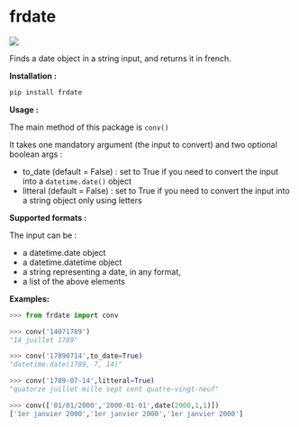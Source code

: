 # frdate
[![](https://img.shields.io/badge/pypi-v0.5-blue)](https://pypi.org/project/frdate/)

Finds a date object in a string input, and returns it in french.

**Installation :**
```python
pip install frdate
```

**Usage :**

The main method of this package is `conv()`

It takes one mandatory argument (the input to convert) and two optional boolean args :
- to_date (default = False) : set to True if you need to convert the input into a `datetime.date()` object
- litteral (default = False) : set to True if you need to convert the input into a string object only using letters

**Supported formats :**

The input can be :
- a datetime.date object
- a datetime.datetime object
- a string representing a date, in any format,
- a list of the above elements

**Examples:**

```python
>>> from frdate import conv

>>> conv('14071789')
"14 juillet 1789"

>>> conv('17890714',to_date=True)
"datetime.date(1789, 7, 14)"

>>> conv('1789-07-14',litteral=True)
"quatorze juillet mille sept cent quatre-vingt-neuf"

>>> conv(['01/01/2000','2000-01-01',date(2000,1,1)])
['1er janvier 2000','1er janvier 2000','1er janvier 2000']
```
